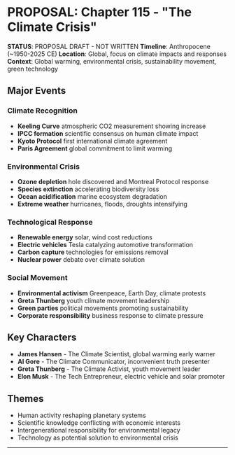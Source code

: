 # PROPOSAL: Chapter 115 - "The Climate Crisis"

**STATUS**: PROPOSAL DRAFT - NOT WRITTEN
**Timeline**: Anthropocene (~1950-2025 CE)
**Location**: Global, focus on climate impacts and responses
**Context**: Global warming, environmental crisis, sustainability movement, green technology

## Major Events
### Climate Recognition
- **Keeling Curve** atmospheric CO2 measurement showing increase
- **IPCC formation** scientific consensus on human climate impact
- **Kyoto Protocol** first international climate agreement
- **Paris Agreement** global commitment to limit warming

### Environmental Crisis
- **Ozone depletion** hole discovered and Montreal Protocol response
- **Species extinction** accelerating biodiversity loss
- **Ocean acidification** marine ecosystem degradation
- **Extreme weather** hurricanes, floods, droughts intensifying

### Technological Response
- **Renewable energy** solar, wind cost reductions
- **Electric vehicles** Tesla catalyzing automotive transformation
- **Carbon capture** technologies for emissions removal
- **Nuclear power** debate over climate solution

### Social Movement
- **Environmental activism** Greenpeace, Earth Day, climate protests
- **Greta Thunberg** youth climate movement leadership
- **Green parties** political movements promoting sustainability
- **Corporate responsibility** business response to climate pressure

## Key Characters
- **James Hansen** - The Climate Scientist, global warming early warner
- **Al Gore** - The Climate Communicator, inconvenient truth presenter
- **Greta Thunberg** - The Climate Activist, youth movement leader
- **Elon Musk** - The Tech Entrepreneur, electric vehicle and solar promoter

## Themes
- Human activity reshaping planetary systems
- Scientific knowledge conflicting with economic interests
- Intergenerational responsibility for environmental legacy
- Technology as potential solution to environmental crisis

---